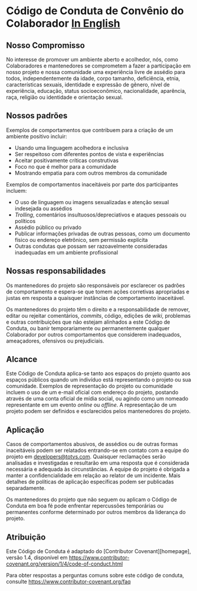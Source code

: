 # Código de Conduta de Convênio do Colaborador [In English](./CODE_OF_CONDUCT.md)

## Nosso Compromisso

No interesse de promover um ambiente aberto e acolhedor, nós, como
Colaboradores e mantenedores se comprometem a fazer a participação em nosso projeto e
nossa comunidade uma experiência livre de assédio para todos, independentemente da idade, corpo
tamanho, deficiência, etnia, características sexuais, identidade e expressão de gênero,
nível de experiência, educação, status socioeconômico, nacionalidade,
aparência, raça, religião ou identidade e orientação sexual.

## Nossos padrões

Exemplos de comportamentos que contribuem para a criação de um ambiente positivo
incluir:

* Usando uma linguagem acolhedora e inclusiva
* Ser respeitoso com diferentes pontos de vista e experiências
* Aceitar positivamente críticas construtivas
* Foco no que é melhor para a comunidade
* Mostrando empatia para com outros membros da comunidade

Exemplos de comportamentos inaceitáveis por parte dos participantes incluem:

* O uso de linguagem ou imagens sexualizadas e atenção sexual indesejada ou
 assédios
* _Trolling_, comentários insultuosos/depreciativos e ataques pessoais ou políticos
* Assédio público ou privado
* Publicar informações privadas de outras pessoas, como um documento físico ou endereço eletrônico, sem permissão explícita
* Outras condutas que possam ser razoavelmente consideradas inadequadas em um
 ambiente profissional

## Nossas responsabilidades

Os mantenedores do projeto são responsáveis ​​por esclarecer os padrões de
comportamento e espera-se que tomem ações corretivas apropriadas e justas em
resposta a quaisquer instâncias de comportamento inaceitável.

Os mantenedores do projeto têm o direito e a responsabilidade de remover, editar ou
rejeitar comentários, _commits_, código, edições de _wiki_, problemas e outras contribuições
que não estejam alinhados a este Código de Conduta, ou banir temporariamente ou
permanentemente qualquer Colaborador por outros comportamentos que considerem inadequados,
ameaçadores, ofensivos ou prejudiciais.

## Alcance

Este Código de Conduta aplica-se tanto aos espaços do projeto quanto aos espaços públicos
quando um indivíduo está representando o projeto ou sua comunidade. Exemplos de
representação do projeto ou comunidade incluem o uso de um e-mail oficial com endereço do projeto, postando através de uma conta oficial de mídia social, ou agindo como um nomeado
representante em um evento _online_ ou _offline_. A representação de um projeto podem ser
definidos e esclarecidos pelos mantenedores do projeto.

## Aplicação

Casos de comportamentos abusivos, de assédios ou de outras formas inaceitáveis podem ser
relatados entrando-se em contato com a equipe do projeto em developers@totvs.com. Quaisquer
reclamações serão analisadas e investigadas e resultarão em uma resposta que
é considerada necessária e adequada às circunstâncias. A equipe do projeto é
obrigada a manter a confidencialidade em relação ao relator de um incidente.
Mais detalhes de políticas de aplicação específicas podem ser publicadas separadamente.

Os mantenedores do projeto que não seguem ou aplicam o Código de Conduta em boa
fé pode enfrentar repercussões temporárias ou permanentes conforme determinado por outros
membros da liderança do projeto.

## Atribuição

Este Código de Conduta é adaptado do [Contributor Covenant][homepage], versão 1.4,
disponível em https://www.contributor-covenant.org/version/1/4/code-of-conduct.html

[página inicial]: https://www.contributor-covenant.org

Para obter respostas a perguntas comuns sobre este código de conduta, consulte
https://www.contributor-covenant.org/faq
